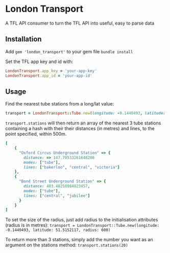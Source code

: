 # London Transport
A TFL API consumer to turn the TFL API into useful, easy to parse data

## Installation
Add `gem 'london_transport'` to your gem file `bundle install`

Set the TFL app key and id with:

```ruby
LondonTransport.app_key = 'your-app-key'
LondonTransport.app_id = 'your-app-id'
```

## Usage
Find the nearest tube stations from a long/lat value:

```ruby
transport = LondonTransport::Tube.new(longitude: -0.1440493, latitude: 51.5152117)
```

`transport.stations` will then return an array of the nearest 3 tube
stations containing a hash with their their distances (in metres) and lines,
to the point specified, within 500m.

```ruby
[
    {
      "Oxford Circus Underground Station" => {
        distance: => 147.70533261648208
        modes: ["tube"],
        lines: ["bakerloo", "central", "victoria"]
    },
    {
      "Bond Street Underground Station" => {
        distance: 403.48258984823457,
        modes: ["tube"],
        lines: ["central", "jubilee"]
      }
    }
]
```

To set the size of the radius, just add radius to the initialisation attributes (radius is in metres):
`transport = LondonTransport::Tube.new(longitude: -0.1440493, latitude: 51.5152117, radius: 600)`

To return more than 3 stations, simply add the number you want as an argument on the stations method:
`transport.stations(20)`

